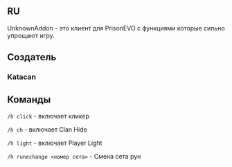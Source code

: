 ## RU

UnknownAddon - это клиент для PrisonEVO с функциями которые сильно упрощают игру.

## Создатель

### Katacan

## Команды

`/h click` - включает кликер

`/h ch` - включает Clan Hide 

`/h light` - включает Player Light

`/h runechange <номер сета>` - Смена сета рун

